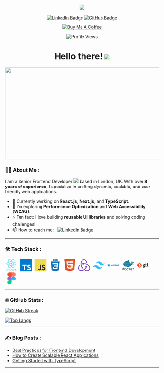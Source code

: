 <p align="center"><img src="https://media.giphy.com/media/M9gbBd9nbDrOTu1Mqx/giphy.gif" width="100"/></p>
<p align="center">
<a href="https://www.linkedin.com/in/raviteja-manchala-55590ba4/"><img src="https://img.shields.io/badge/LinkedIn-blue?style=for-the-badge&logo=linkedin&logoColor=white" alt="LinkedIn Badge"></a>
<a href="https://github.com/ravitejamanchala" target="_blank"><img src="https://img.shields.io/badge/GitHub-black?style=for-the-badge&logo=github&logoColor=white" alt="GitHub Badge"></a>
</p>
<p align="center">
<a href="https://buymeacoffee.com/raviteja00e" target="_blank"><img src="https://cdn.buymeacoffee.com/buttons/default-orange.png" alt="Buy Me A Coffee" height="41" width="174"></a>
</p>
<p align="center"><img src="https://komarev.com/ghpvc/?username=ravitejamanchala&style=flat-square&color=blue" alt="Profile Views"></p>

<h1 align="center">Hello there! <img src="https://media.giphy.com/media/hvRJCLFzcasrR4ia7z/giphy.gif" width="40"></h1>

<p align="center"><img src="https://media.giphy.com/media/dWesBcTLavkZuG35MI/giphy.gif" width="600" height="300"  /></p>

### 👨‍💻 About Me :

I am a Senior Frontend Developer <img src="https://media.giphy.com/media/WUlplcMpOCEmTGBtBW/giphy.gif" width="30"> based in London, UK. With over **8 years of experience**, I specialize in crafting dynamic, scalable, and user-friendly web applications.

- 🔭 Currently working on **React.js**, **Next.js**, and **TypeScript**.
- 🌱 I’m exploring **Performance Optimization** and **Web Accessibility (WCAG)**.
- ⚡ Fun fact: I love building **reusable UI libraries** and solving coding challenges!
- 📫 How to reach me: &nbsp; [![LinkedIn Badge](https://img.shields.io/badge/-Raviteja-blue?style=flat&logo=Linkedin&logoColor=white)](https://www.linkedin.com/in/raviteja-manchala-55590ba4/)

---

### 🛠 Tech Stack :

<p>
<img src="https://github.com/devicons/devicon/blob/master/icons/react/react-original-wordmark.svg" title="React" alt="React" width="40" height="40"/>&nbsp;
<img src="https://github.com/devicons/devicon/blob/master/icons/typescript/typescript-original.svg" title="TypeScript" alt="TypeScript" width="40" height="40"/>&nbsp;
<img src="https://github.com/devicons/devicon/blob/master/icons/javascript/javascript-original.svg" title="JavaScript" alt="JavaScript" width="40" height="40"/>&nbsp;
<img src="https://github.com/devicons/devicon/blob/master/icons/css3/css3-plain-wordmark.svg"  title="CSS3" alt="CSS" width="40" height="40"/>&nbsp;
<img src="https://github.com/devicons/devicon/blob/master/icons/html5/html5-original.svg" title="HTML5" alt="HTML" width="40" height="40"/>&nbsp;
<img src="https://github.com/devicons/devicon/blob/master/icons/redux/redux-original.svg" title="Redux" alt="Redux" width="40" height="40"/>&nbsp;
<img src="https://github.com/devicons/devicon/blob/master/icons/tailwindcss/tailwindcss-plain.svg" title="Tailwind CSS" alt="Tailwind CSS" width="40" height="40"/>&nbsp;
<img src="https://github.com/devicons/devicon/blob/master/icons/webpack/webpack-original-wordmark.svg" title="Webpack" alt="Webpack" width="40" height="40"/>&nbsp;
<img src="https://github.com/devicons/devicon/blob/master/icons/docker/docker-original-wordmark.svg" title="Docker" alt="Docker" width="40" height="40"/>&nbsp;
<img src="https://github.com/devicons/devicon/blob/master/icons/git/git-original-wordmark.svg" title="Git" alt="Git" width="40" height="40"/>&nbsp;
<img src="https://github.com/devicons/devicon/blob/master/icons/figma/figma-original.svg" title="Figma" alt="Figma" width="40" height="40"/>&nbsp;
</p>

---

### 🔥 GitHub Stats :

[![GitHub Streak](http://github-readme-streak-stats.herokuapp.com?user=ravitejamanchala&theme=dark&background=000000)](https://git.io/streak-stats)

[![Top Langs](https://github-readme-stats.vercel.app/api/top-langs/?username=ravitejamanchala&layout=compact&theme=vision-friendly-dark)](https://github.com/anuraghazra/github-readme-stats)

---

### ✍️ Blog Posts :

- [Best Practices for Frontend Development](https://ravitejamanchala.github.io/)
- [How to Create Scalable React Applications](https://ravitejamanchala.github.io/)
- [Getting Started with TypeScript](https://ravitejamanchala.github.io/)

---
